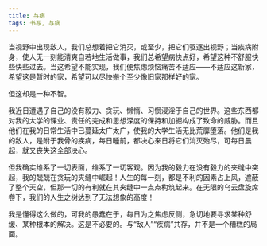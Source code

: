 ```yaml
---
title: 与病
tags: 书写, 与病
---
```



当视野中出现敌人，我们总想着把它消灭，或至少，把它们驱逐出视野；当疾病附身，使人无一刻能清爽自若地生活做事，我们总希望病快点好，希望这种不舒服快些快些过去。当这希望不能实现，我们便焦虑烦恼痛苦不适应——不适应这新家，希望这是暂时的家，希望可以尽快搬个至少像旧家那样好的家。

但这却是一种不智。

我近日遭遇了自己的没有毅力、贪玩、懒惰、习惯浸淫于自己的世界。这些东西都对我的大学的课业、责任的完成和思想深度的保持和加掘构成了致命的威胁。而且他们在我的日常生活中已蔓延太广太广，使我的大学生活无比荒靡堕落。他们是我的敌人，是附于我骨的疾病，每日睡前，都决心来日将它们消灭殆尽，可每日晨起，就又丧失这全部决心。

但我确实维系了一切表面，维系了一切客观。因为我的毅力在没有毅力的夹缝中突起，我的兢兢在贪玩的夹缝中崛起！人生的每一刻，都是不利的因素占上风，遮蔽了整个天空，但那一切的有利就在其夹缝中一点点构筑起来。在无限的乌云盘旋席卷下，我们的人生之树达到了无法想象的高度！

我是懂得这么做的，可我的愚蠢在于，每日为之焦虑反侧，急切地要寻求某种舒缓、某种根本的解决。这是不必要的。与“敌人”“疾病”共存，并不是一个糟糕的局面。

